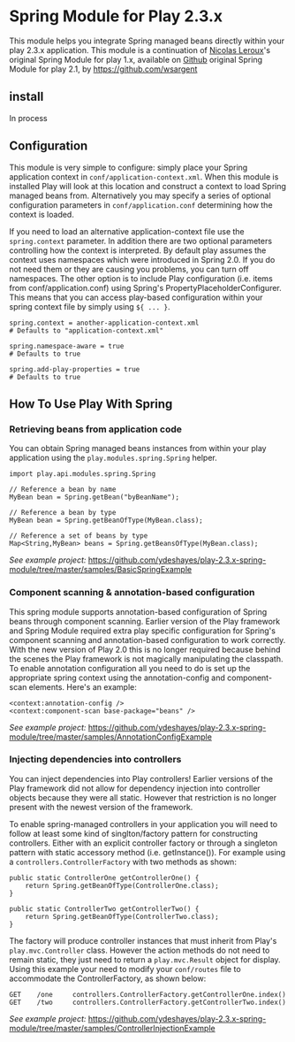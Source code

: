# Spring Module for Play 2.3.x #

This module helps you integrate Spring managed beans directly within your play 2.3.x
application. This module is a continuation of [Nicolas Leroux](https://github.com/pepite)'s
original Spring Module for play 1.x, available on [Github](https://github.com/pepite/Play--framework-Spring-module)
original Spring Module for play 2.1, by https://github.com/wsargent

## install ##

In process

## Configuration ##

This module is very simple to configure: simply place your Spring application context in
`conf/application-context.xml`. When this module is installed Play will look at this location and
construct a context to load Spring managed beans from. Alternatively you may specify a series of
optional configuration parameters in `conf/application.conf` determining how the context is loaded.

If you need to load an alternative application-context file use the `spring.context` parameter. In
addition there are two optional parameters controlling how the context is interpreted. By default
play assumes the context uses namespaces which were introduced in Spring 2.0. If you do not need
them or they are causing you problems, you can turn off namespaces. The other option is to include
Play configuration (i.e. items from conf/application.conf) using Spring's 
PropertyPlaceholderConfigurer. This means that you can access play-based configuration within your
spring context file by simply using `${ ... }`. 

    spring.context = another-application-context.xml
    # Defaults to "application-context.xml"
    
    spring.namespace-aware = true
    # Defaults to true
     
    spring.add-play-properties = true
    # Defaults to true
    

## How To Use Play With Spring ##

### Retrieving beans from application code ###
You can obtain Spring managed beans instances from within your play application using the 
`play.modules.spring.Spring` helper. 

    import play.api.modules.spring.Spring
    
    // Reference a bean by name
    MyBean bean = Spring.getBean("byBeanName");
    
    // Reference a bean by type
    MyBean bean = Spring.getBeanOfType(MyBean.class);
    
    // Reference a set of beans by type
    Map<String,MyBean> beans = Spring.getBeansOfType(MyBean.class);

_See example project:_ https://github.com/ydeshayes/play-2.3.x-spring-module/tree/master/samples/BasicSpringExample

### Component scanning & annotation-based configuration ###

This spring module supports annotation-based configuration of Spring beans through component
scanning. Earlier version of the Play framework and Spring Module required extra play specific
configuration for Spring's component scanning and annotation-based configuration to work correctly.
With the new version of Play 2.0 this is no longer required because behind the scenes the Play 
framework is not magically manipulating the classpath. To enable annotation configuration all you
need to do is set up the appropriate spring context using the annotation-config and component-scan
elements. Here's an example:

    <context:annotation-config />
    <context:component-scan base-package="beans" />

_See example project:_ https://github.com/ydeshayes/play-2.3.x-spring-module/tree/master/samples/AnnotationConfigExample

### Injecting dependencies into controllers ###

You can inject dependencies into Play controllers! Earlier versions of the Play framework did not
allow for dependency injection into controller objects because they were all static. However that
restriction is no longer present with the newest version of the framework. 

To enable spring-managed controllers in your application you will need to follow at least some kind
of singlton/factory pattern for constructing controllers. Either with an explicit controller
factory or through a singleton pattern with static accessory method (i.e. getInstance()). For
example using a `controllers.ControllerFactory` with two methods as shown:

    public static ControllerOne getControllerOne() {
        return Spring.getBeanOfType(ControllerOne.class);
    }
    
    public static ControllerTwo getControllerTwo() {
        return Spring.getBeanOfType(ControllerTwo.class);
    }

The factory will produce controller instances that must inherit from Play's
`play.mvc.Controller` class. However the action methods do not need to remain static, they just
need to return a `play.mvc.Result` object for display. Using this example your need to modify your
`conf/routes` file to accommodate the ControllerFactory, as shown below: 

    GET    /one     controllers.ControllerFactory.getControllerOne.index()
    GET    /two     controllers.ControllerFactory.getControllerTwo.index()

_See example project:_ https://github.com/ydeshayes/play-2.3.x-spring-module/tree/master/samples/ControllerInjectionExample
